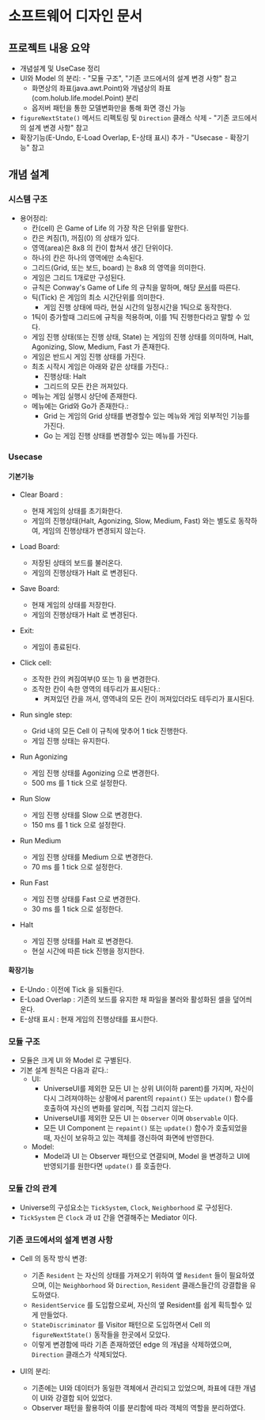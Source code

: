 # 소프트웨어 디자인 문서

## 프로젝트 내용 요약
- 개념설계 및 UseCase 정리
- UI와 Model 의 분리: - "모듈 구조", "기존 코드에서의 설계 변경 사항" 참고
  - 화면상의 좌표(java.awt.Point)와 개념상의 좌표(com.holub.life.model.Point) 분리
  - 옵저버 패턴을 통한 모델변화만을 통해 화면 갱신 가능
- `figureNextState()` 메서드 리펙토링 및 `Direction` 클래스 삭제 - "기존 코드에서의 설계 변경 사항" 참고
- 확장기능(E-Undo, E-Load Overlap, E-상태 표시) 추가 - "Usecase - 확장기능" 참고

## 개념 설계
### 시스템 구조
- 용어정리:
  - 칸(cell) 은 Game of Life 의 가장 작은 단위를 말한다.
  - 칸은 켜짐(1), 꺼짐(0) 의 상태가 있다.
  - 영역(area)은 8x8 의 칸이 합쳐서 생긴 단위이다.
  - 하나의 칸은 하나의 영역에만 소속된다.
  - 그리드(Grid, 또는 보드, board) 는 8x8 의 영역을 의미한다.
  - 게임은 그리드 1개로만 구성된다.
  - 규칙은 Conway's Game of Life 의 규칙을 말하며, 해당 [문서](http://www.radicaleye.com/lifepage/)를 따른다.
  - 틱(Tick) 은 게임의 최소 시간단위를 의미한다.
    - 게임 진행 상태에 따라, 현실 시간의 일정시간을 1틱으로 동작한다.
  - 1틱이 증가할때 그리드에 규칙을 적용하며, 이를 1틱 진행한다라고 말할 수 있다.
  - 게임 진행 상태(또는 진행 상태, State) 는 게임의 진행 상태를 의미하며, Halt, Agonizing, Slow, Medium, Fast 가 존재한다.
  - 게임은 반드시 게임 진행 상태를 가진다.
  - 최초 시작시 게임은 아래와 같은 상태를 가진다.:
    - 진행상태: Halt
    - 그리드의 모든 칸은 꺼져있다.
  - 메뉴는 게임 실행시 상단에 존재한다.
  - 메뉴에는 Grid와 Go가 존재한다.:
    - Grid 는 게임의 Grid 상태를 변경할수 있는 메뉴와 게임 외부적인 기능를 가진다.
    - Go 는 게임 진행 상태를 변경할수 있는 메뉴를 가진다.

### Usecase
#### 기본기능
- Clear Board :
  - 현재 게임의 상태를 초기화한다.
  - 게임의 진행상태(Halt, Agonizing, Slow, Medium, Fast) 와는 별도로 동작하여, 게임의 진행상태가 변경되지 않는다.

- Load Board:
  - 저장된 상태의 보드를 불러온다.
  - 게임의 진행상태가 Halt 로 변경된다.

- Save Board:
  - 현재 게임의 상태를 저장한다.
  - 게임의 진행상태가 Halt 로 변경된다.

- Exit:
  - 게임이 종료된다.

- Click cell:
  - 조작한 칸의 켜짐여부(0 또는 1) 을 변경한다.
  - 조작한 칸이 속한 영역의 테두리가 표시된다.:
    - 켜져있던 칸을 꺼서, 영역내의 모든 칸이 꺼져있더라도 테두리가 표시된다.

- Run single step:
  - Grid 내의 모든 Cell 이 규칙에 맞추어 1 tick 진행한다.
  - 게임 진행 상태는 유지한다.

- Run Agonizing
  - 게임 진행 상태를 Agonizing 으로 변경한다.
  - 500 ms 를 1 tick 으로 설정한다.

- Run Slow
  - 게임 진행 상태를 Slow 으로 변경한다.
  - 150 ms 를 1 tick 으로 설정한다.

- Run Medium
  - 게임 진행 상태를 Medium 으로 변경한다.
  - 70 ms 를 1 tick 으로 설정한다.

- Run Fast
  - 게임 진행 상태를 Fast 으로 변경한다.
  - 30 ms 를 1 tick 으로 설정한다.

- Halt
  - 게임 진행 상태를 Halt 로 변경한다.
  - 현실 시간에 따른 tick 진행을 정지한다.

#### 확장기능
- E-Undo : 이전에 Tick 을 되돌린다.
- E-Load Overlap : 기존의 보드를 유지한 채 파일을 불러와 활성화된 셀을 덮어씌운다.
- E-상태 표시 : 현재 게임의 진행상태를 표시한다.

### 모듈 구조
- 모듈은 크게 UI 와 Model 로 구별된다.
- 기본 설계 원칙은 다음과 같다.:
  - UI:
    - UniverseUI를 제외한 모든 UI 는 상위 UI(이하 parent)를 가지며, 자신이 다시 그려져야하는 상황에서 parent의 `repaint()` 또는 `update()` 함수를 호출하여 자신의 변화를 알리며, 직접 그리지 않는다.
    - UniverseUI를 제외한 모든 UI 는 `Observer` 이며 `Observable` 이다.
    - 모든 UI Component 는 `repaint()` 또는 `update()` 함수가 호출되었을 때, 자신이 보유하고 있는 객체를 갱신하여 화면에 반영한다.
  - Model:
    - Model과 UI 는 Observer 패턴으로 연결되며, Model 을 변경하고 UI에 반영되기를 원한다면 `update()` 를 호출한다.

### 모듈 간의 관계
- Universe의 구성요소는 `TickSystem`, `Clock`, `Neighborhood` 로 구성된다.
- `TickSystem` 은 `Clock` 과 `UI` 간을 연결해주는 Mediator 이다.


### 기존 코드에서의 설계 변경 사항

- Cell 의 동작 방식 변경:
  - 기존 `Resident` 는 자신의 상태를 가져오기 위하여 옆 `Resident` 들이 필요하였으며, 이는 `Neighborhood` 와 `Direction`, `Resident` 클래스들간의 강결합을 유도하였다.
  - `ResidentService` 를 도입함으로써, 자신의 옆 Resident를 쉽게 획득할수 있게 만들었다.
  - `StateDiscriminator` 를 Visitor 패턴으로 도입하면서 Cell 의 `figureNextState()` 동작들을 한곳에서 모았다.
  - 이렇게 변경함에 따라 기존 존재하였던 edge 의 개념을 삭제하였으며, `Direction` 클래스가 삭제되었다.

- UI의 분리:
  - 기존에는 UI와 데이터가 동일한 객체에서 관리되고 있었으며, 좌표에 대한 개념이 UI와 강결합 되어 있었다.
  - Observer 패턴을 활용하여 이를 분리함에 따라 객체의 역할을 분리하였다.

